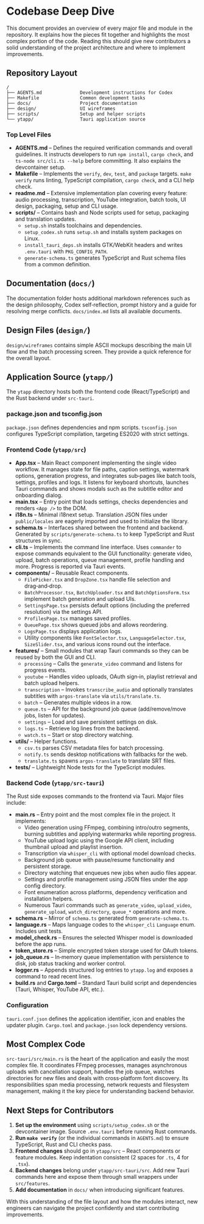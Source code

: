 # Codebase Deep Dive

This document provides an overview of every major file and module in the repository. It explains how the pieces fit together and highlights the most complex portion of the code. Reading this should give new contributors a solid understanding of the project architecture and where to implement improvements.

## Repository Layout

```
/
├── AGENTS.md              Development instructions for Codex
├── Makefile               Common development tasks
├── docs/                  Project documentation
├── design/                UI wireframes
├── scripts/               Setup and helper scripts
└── ytapp/                 Tauri application source
```

### Top Level Files

- **AGENTS.md** – Defines the required verification commands and overall guidelines. It instructs developers to run `npm install`, `cargo check`, and `ts-node src/cli.ts --help` before committing. It also explains the devcontainer setup.
- **Makefile** – Implements the `verify`, `dev`, `test`, and `package` targets. `make verify` runs linting, TypeScript compilation, `cargo check`, and a CLI help check.
- **readme.md** – Extensive implementation plan covering every feature: audio processing, transcription, YouTube integration, batch tools, UI design, packaging, setup and CLI usage.
- **scripts/** – Contains bash and Node scripts used for setup, packaging and translation updates.
  - `setup.sh` installs toolchains and dependencies.
  - `setup_codex.sh` runs `setup.sh` and installs system packages on Linux.
  - `install_tauri_deps.sh` installs GTK/WebKit headers and writes `.env.tauri` with `PKG_CONFIG_PATH`.
  - `generate-schema.ts` generates TypeScript and Rust schema files from a common definition.

## Documentation (`docs/`)

The documentation folder hosts additional markdown references such as the design philosophy, Codex self‑reflection, prompt history and a guide for resolving merge conflicts. `docs/index.md` lists all available documents.

## Design Files (`design/`)

`design/wireframes` contains simple ASCII mockups describing the main UI flow and the batch processing screen. They provide a quick reference for the overall layout.

## Application Source (`ytapp/`)

The `ytapp` directory hosts both the frontend code (React/TypeScript) and the Rust backend under `src-tauri`.

### package.json and tsconfig.json

`package.json` defines dependencies and npm scripts. `tsconfig.json` configures TypeScript compilation, targeting ES2020 with strict settings.

### Frontend Code (`ytapp/src`)

- **App.tsx** – Main React component implementing the single video workflow. It manages state for file paths, caption settings, watermark options, generation progress, and integrates sub‑pages like batch tools, settings, profiles and logs. It listens for keyboard shortcuts, launches Tauri commands and shows modals such as the subtitle editor and onboarding dialog.
- **main.tsx** – Entry point that loads settings, checks dependencies and renders `<App />` to the DOM.
- **i18n.ts** – Minimal i18next setup. Translation JSON files under `public/locales` are eagerly imported and used to initialize the library.
- **schema.ts** – Interfaces shared between the frontend and backend. Generated by `scripts/generate-schema.ts` to keep TypeScript and Rust structures in sync.
- **cli.ts** – Implements the command line interface. Uses `commander` to expose commands equivalent to the GUI functionality: generate video, upload, batch operations, queue management, profile handling and more. Progress is reported via Tauri events.
- **components/** – Reusable React components.
  - `FilePicker.tsx` and `DropZone.tsx` handle file selection and drag‑and‑drop.
  - `BatchProcessor.tsx`, `BatchUploader.tsx` and `BatchOptionsForm.tsx` implement batch generation and upload UIs.
  - `SettingsPage.tsx` persists default options (including the preferred resolution) via the settings API.
  - `ProfilesPage.tsx` manages saved profiles.
  - `QueuePage.tsx` shows queued jobs and allows reordering.
  - `LogsPage.tsx` displays application logs.
  - Utility components like `FontSelector.tsx`, `LanguageSelector.tsx`, `SizeSlider.tsx`, and various icons round out the interface.
- **features/** – Small modules that wrap Tauri commands so they can be reused by both the GUI and CLI.
  - `processing` – Calls the `generate_video` command and listens for progress events.
  - `youtube` – Handles video uploads, OAuth sign‑in, playlist retrieval and batch upload helpers.
  - `transcription` – Invokes `transcribe_audio` and optionally translates subtitles with `argos-translate` via `utils/translate.ts`.
  - `batch` – Generates multiple videos in a row.
  - `queue.ts` – API for the background job queue (add/remove/move jobs, listen for updates).
  - `settings` – Load and save persistent settings on disk.
  - `logs.ts` – Retrieve log lines from the backend.
  - `watch.ts` – Start or stop directory watching.
- **utils/** – Helper functions.
  - `csv.ts` parses CSV metadata files for batch processing.
  - `notify.ts` sends desktop notifications with fallbacks for the web.
  - `translate.ts` spawns `argos-translate` to translate SRT files.
- **tests/** – Lightweight Node tests for the TypeScript modules.

### Backend Code (`ytapp/src-tauri`)

The Rust side exposes commands to the frontend via Tauri. Major files include:

- **main.rs** – Entry point and the most complex file in the project. It implements:
  - Video generation using FFmpeg, combining intro/outro segments, burning subtitles and applying watermarks while reporting progress.
  - YouTube upload logic using the Google API client, including thumbnail upload and playlist insertion.
  - Transcription via `whisper_cli` with optional model download checks.
  - Background job queue with pause/resume functionality and persistent storage.
  - Directory watching that enqueues new jobs when audio files appear.
  - Settings and profile management using JSON files under the app config directory.
  - Font enumeration across platforms, dependency verification and installation helpers.
  - Numerous Tauri commands such as `generate_video`, `upload_video`, `generate_upload`, `watch_directory`, `queue_*` operations and more.
- **schema.rs** – Mirror of `schema.ts` generated from `generate-schema.ts`.
- **language.rs** – Maps language codes to the `whisper_cli` `Language` enum. Includes unit tests.
- **model_check.rs** – Ensures the selected Whisper model is downloaded before the app runs.
- **token_store.rs** – Simple encrypted token storage used for OAuth tokens.
- **job_queue.rs** – In‑memory queue implementation with persistence to disk, job status tracking and worker control.
- **logger.rs** – Appends structured log entries to `ytapp.log` and exposes a command to read recent lines.
- **build.rs** and **Cargo.toml** – Standard Tauri build script and dependencies (Tauri, Whisper, YouTube API, etc.).

### Configuration

`tauri.conf.json` defines the application identifier, icon and enables the updater plugin. `Cargo.toml` and `package.json` lock dependency versions.

## Most Complex Code

`src-tauri/src/main.rs` is the heart of the application and easily the most complex file. It coordinates FFmpeg processes, manages asynchronous uploads with cancellation support, handles the job queue, watches directories for new files and deals with cross‑platform font discovery. Its responsibilities span media processing, network requests and filesystem management, making it the key piece for understanding backend behavior.

## Next Steps for Contributors

1. **Set up the environment** using `scripts/setup_codex.sh` or the devcontainer image. Source `.env.tauri` before running Rust commands.
2. **Run `make verify`** (or the individual commands in `AGENTS.md`) to ensure TypeScript, Rust and CLI checks pass.
3. **Frontend changes** should go in `ytapp/src` – React components or feature modules. Keep indentation consistent (2 spaces for `.ts`, 4 for `.tsx`).
4. **Backend changes** belong under `ytapp/src-tauri/src`. Add new Tauri commands here and expose them through small wrappers under `src/features`.
5. **Add documentation** in `docs/` when introducing significant features.

With this understanding of the file layout and how the modules interact, new engineers can navigate the project confidently and start contributing improvements.
